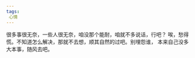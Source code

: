 ```yaml
---
tags:
 心情
---
```

很多事很无奈，一些人很无奈，咱没那个能耐，咱就不多说话，行吧？
唉，愁得慌。不知道怎么解决，那就不去想，顺其自然的过吧。别埋怨谁，
本来自己没多大本事，随风去吧。
